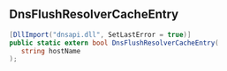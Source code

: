 ## DnsFlushResolverCacheEntry

```csharp
[DllImport("dnsapi.dll", SetLastError = true)]
public static extern bool DnsFlushResolverCacheEntry(
   string hostName
);
```

